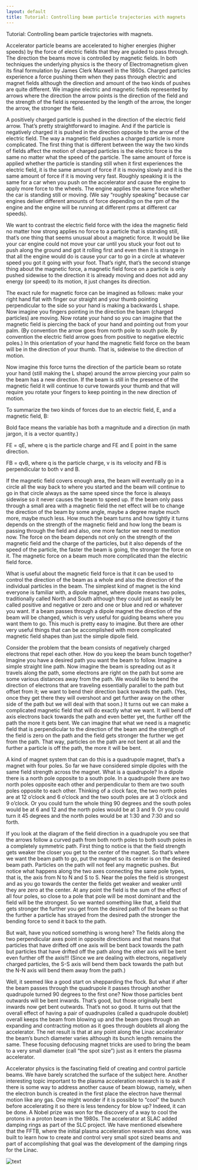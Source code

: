```yaml
---
layout: default
title: Tutorial: Controlling beam particle trajectories with magnets
---
```



Tutorial: Controlling beam particle trajectories with magnets.

Accelerator particle beams are accelerated to higher energies (higher speeds) by the force of electric fields that they are guided to pass through. The direction the beams move is controlled by magnetic fields. In both techniques the underlying physics is the theory of Electromagnetism given its final formulation by James Clerk Maxwell in the 1860s. Charged particles experience a force pushing them when they pass through electric and magnet fields although the direction and amount of the two kinds of pushes are quite different. We imagine electric and magnetic fields represented by arrows where the direction the arrow points is the direction of the field and the strength of the field is represented by the length of the arrow, the longer the arrow, the stronger the field. 

A positively charged particle is pushed in the direction of the electric field arrow. That’s pretty straightforward to imagine. And if the particle is negatively charged it is pushed in the direction opposite to the arrow of the electric field. The way a magnetic field pushes a charged particle is more complicated. The first thing that is different between the way the two kinds of fields affect the motion of charged particles is the electric force is the same no matter what the speed of the particle. The same amount of force is applied whether the particle is standing still when it first experiences the electric field, it is the same amount of force if it is moving slowly and it is the same amount of force if it is moving very fast. Roughly speaking it is the same for a car when you push on the accelerator and cause the engine to apply more force to the wheels. The engine applies the same force whether the car is standing still or moving. (We say “roughly speaking” because car engines deliver different amounts of force depending on the rpm of the engine and the engine will be running at different rpms at different car speeds). 

We want to contrast the electric field force with the idea the magnetic field no matter how strong applies no force to a particle that is standing still, that’s one thing that seems unusual about a magnetic force. It would be like your car engine could not move your car until you stuck your foot out to push along the ground and got it rolling first and even then it is strange in that all the engine would do is cause your car to go in a circle at whatever speed you got it going with your foot. That’s right, that’s the second strange thing about the magnetic force, a magnetic field force on a particle is only pushed sidewise to the direction it is already moving and does not add any energy (or speed) to its motion, it just changes its direction. 

The exact rule for magnetic force can be imagined as follows: make your right hand flat with finger our straight and your thumb pointing perpendicular to the side so your hand is making a backwards L shape. Now imagine you fingers pointing in the direction the beam (charged particles) are moving. Now rotate your hand so you can imagine that the magnetic field is piercing the back of your hand and pointing out from your palm. (By convention the arrow goes from north pole to south pole. By convention the electric field arrow goes from positive to negative electric poles.) In this orientation of your hand the magnetic field force on the beam will be in the direction of your thumb. That is, sidewise to the direction of motion. 

Now imagine this force turns the direction of the particle beam so rotate your hand (still making the L shape) around the arrow piercing your palm so the beam has a new direction. If the beam is still in the presence of the magnetic field it will continue to curve towards your thumb and that will require you rotate your fingers to keep pointing in the new direction of motion. 

To summarize the two kinds of forces due to an electric field, E, and a magnetic field, B: 

Bold face means the variable has both a magnitude and a direction (in math jargon, it is a vector quantity.)

FE = qE, where q is the particle charge and FE and E point in the same direction.

FB = qvB, where q is the particle charge, v is its velocity and FB is perpendicular to both v and B.

If the magnetic field covers enough area, the beam will eventually go in a circle all the way back to where you started and the beam will continue to go in that circle always as the same speed since the force is always sidewise so it never causes the beam to speed up. If the beam only pass through a small area with a magnetic field the net effect will be to change the direction of the beam by some angle, maybe a degree maybe much more, maybe much less. How much the beam turns and how tightly it turns depends on the strength of the magnetic field and how long the beam is passing through the field and also, one more factor we need to mention now. The force on the beam depends not only on the strength of the magnetic field and the charge of the particles, but it also depends of the speed of the particle, the faster the beam is going, the stronger the force on it. The magnetic force on a beam much more complicated than the electric field force. 

What is useful about the magnetic field force is that it can be used to control the direction of the beam as a whole and also the direction of the individual particles in the beam. The simplest kind of magnet is the kind everyone is familiar with, a dipole magnet, where dipole means two poles, traditionally called North and South although they could just as easily be called positive and negative or zero and one or blue and red or whatever you want. If a beam passes through a dipole magnet the direction of the beam will be changed, which is very useful for guiding beams where you want them to go. This much is pretty easy to imagine. But there are other very useful things that can be accomplished with more complicated magnetic field shapes than just the simple dipole field. 

Consider the problem that the beam consists of negatively charged electrons that repel each other. How do you keep the beam bunch together? Imagine you have a desired path you want the beam to follow. Imagine a simple straight line path. Now imagine the beam is spreading out as it travels along the path, some electrons are right on the path but some are some various distances away from the path. We would like to bend the direction of electrons that are traveling essentially parallel to the path but offset from it; we want to bend their direction back towards the path. (Yes, once they get there they will overshoot and get further away on the other side of the path but we will deal with that soon.) It turns out we can make a complicated magnetic field that will do exactly what we want. It will bend off axis electrons back towards the path and even better yet, the further off the path the more it gets bent. We can imagine that what we need is a magnetic field that is perpendicular to the direction of the beam and the strength of the field is zero on the path and the field gets stronger the further we get from the path. That way, particles on the path are not bent at all and the further a particle is off the path, the more it will be bent. 

A kind of magnet system that can do this is a quadrupole magnet, that’s a magnet with four poles. So far we have considered simple dipoles with the same field strength across the magnet. What is a quadrupole? In a dipole there is a north pole opposite to a south pole. In a quadrupole there are two north poles opposite each other and perpendicular to them are two south poles opposite to each other. Thinking of a clock face, the two north poles are at 12 o’clock and 6 o’clock and the two south poles are at 3 o’clock and 9 o’clock. Or you could turn the whole thing 90 degrees and the south poles would be at 6 and 12 and the north poles would be at 3 and 9. Or you could turn it 45 degrees and the north poles would be at 1:30 and 7:30 and so forth. 

If you look at the diagram of the field direction in a quadrupole you see that the arrows follow a curved path from both north poles to both south poles in a completely symmetric path. First thing to notice is that the field strength gets weaker the closer you get to the center of the magnet. So that’s where we want the beam path to go, put the magnet so its center is on the desired beam path. Particles on the path will not feel any magnetic pushes. But notice what happens along the two axes connecting the same pole types, that is, the axis from N to N and S to S. Near the poles the field is strongest and as you go towards the center the fields get weaker and weaker until they are zero at the center. At any point the field is the sum of the effect of all four poles, so close to a pole that pole will be most dominant and the field will be the strongest. So we wanted something like that, a field that gets stronger the further you get from the desired path of the beam so that the further a particle has strayed from the desired path the stronger the bending force to send it back to the path. 

But wait, have you noticed something is wrong here? The fields along the two perpendicular axes point in opposite directions and that means that particles that have drifted off one axis will be bent back towards the path but particles that have drifted off the path along the other axis will be bent even further off the axis!!! (Since we are dealing with electrons, negatively charged particles, the S-S axis will bend them back towards the path but the N-N axis will bend them away from the path.) 

Well, it seemed like a good start on shepparding the flock. But what if after the beam passes through the quadrupole it passes through another quadrupole turned 90 degrees to the first one? Now those particles bent outwards will be bent inwards. That’s good, but those originally bent inwards now get bent outwards. That’s not so good. It turns out that the overall effect of having a pair of quadrupoles (called a quadrupole doublet) overall keeps the beam from blowing up and the beam goes through an expanding and contracting motion as it goes through doublets all along the accelerator. The net result is that at any point along the Linac accelerator the beam’s bunch diameter varies although its bunch length remains the same. These focusing defocusing magnet tricks are used to bring the beam to a very small diameter (call “the spot size”) just as it enters the plasma accelerator. 

Accelerator physics is the fascinating field of creating and control particle beams. We have barely scratched the surface of the subject here. Another interesting topic important to the plasma acceleration research is to ask if there is some way to address another cause of beam blowup, namely, when the electron bunch is created in the first place the electron have thermal motion like any gas. One might wonder if it is possible to “cool” the bunch before accelerating it so there is less tendency for blow up? Indeed, it can be done. A Nobel prize was won for the discovery of a way to cool the protons in a proton beam in the 1980s. The accelerator at SLAC added damping rings as part of the SLC project. We have mentioned elsewhere that the FFTB, where the initial plasma acceleration research was done, was built to learn how to create and control very small spot sized beams and part of accomplishing that goal was the development of the damping rings for the Linac.


![text](/beam-control-1.jpg/200/200)
